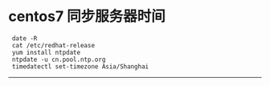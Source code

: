 
# centos7 同步服务器时间

```
 date -R
 cat /etc/redhat-release
 yum install ntpdate
 ntpdate -u cn.pool.ntp.org
 timedatectl set-timezone Asia/Shanghai

```
























---
#
#
<meta http-equiv="refresh" content="5">